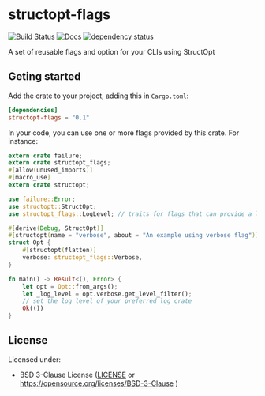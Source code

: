 # structopt-flags

[![Build Status](https://travis-ci.org/pizzamig/structopt-flags.svg)](https://travis-ci.org/pizzamig/structopt-flags)
[![Docs](https://docs.rs/structopt-flags/badge.svg)](https://docs.rs/structopt-flags)
[![dependency status](https://deps.rs/repo/github/pizzamig/structopt-flags/status.svg)](https://deps.rs/repo/github/pizzamig/structopt-flags)

A set of reusable flags and option for your CLIs using StructOpt

## Geting started

Add the crate to your project, adding this in `Cargo.toml`:

```toml
[dependencies]
structopt-flags = "0.1"
```

In your code, you can use one or more flags provided by this crate.
For instance:
```rust
extern crate failure;
extern crate structopt_flags;
#[allow(unused_imports)]
#[macro_use]
extern crate structopt;

use failure::Error;
use structopt::StructOpt;
use structopt_flags::LogLevel; // traits for flags that can provide a log level

#[derive(Debug, StructOpt)]
#[structopt(name = "verbose", about = "An example using verbose flag")]
struct Opt {
    #[structopt(flatten)]
    verbose: structopt_flags::Verbose,
}

fn main() -> Result<(), Error> {
    let opt = Opt::from_args();
	let _log_level = opt.verbose.get_level_filter();
	// set the log level of your preferred log crate
    Ok(())
}
```


## License

Licensed under:

 * BSD 3-Clause License ([LICENSE](LICENSE) or https://opensource.org/licenses/BSD-3-Clause )
